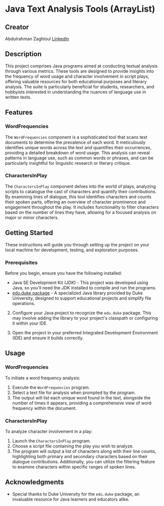 # Java Text Analysis Tools (ArrayList)

## Creator

Abdulrahman Zaghloul [LinkedIn](kedin.com/in/abdulrahman-zaghloul-876735295/)

## Description

This project comprises Java programs aimed at conducting textual analysis through various metrics. These tools are designed to provide insights into the frequency of word usage and character involvement in script plays, offering valuable resources for both educational purposes and literary analysis. The suite is particularly beneficial for students, researchers, and hobbyists interested in understanding the nuances of language use in written texts.

## Features

### WordFrequencies

The `WordFrequencies` component is a sophisticated tool that scans text documents to determine the prevalence of each word. It meticulously identifies unique words across the text and quantifies their occurrences, providing a detailed breakdown of word usage. This analysis can reveal patterns in language use, such as common words or phrases, and can be particularly insightful for linguistic research or literary critique.

### CharactersInPlay

The `CharactersInPlay` component delves into the world of plays, analyzing scripts to catalogue the cast of characters and quantify their contributions. By examining lines of dialogue, this tool identifies characters and counts their spoken parts, offering an overview of character prominence and engagement throughout the play. It includes functionality to filter characters based on the number of lines they have, allowing for a focused analysis on major or minor characters.

## Getting Started

These instructions will guide you through setting up the project on your local machine for development, testing, and exploration purposes.

### Prerequisites

Before you begin, ensure you have the following installed:

- Java SE Development Kit (JDK) - This project was developed using Java, so you'll need the JDK installed to compile and run the programs.
- [edu.duke package](http://www.dukelearntoprogram.com/course2/doc/javadoc/index.html) - A specialized Java library provided by Duke University, designed to support educational projects and simplify file operations.

2. Configure your Java project to recognize the `edu.duke` package. This may involve adding the library to your project's classpath or configuring it within your IDE.

3. Open the project in your preferred Integrated Development Environment (IDE) and ensure it builds correctly.

## Usage

### WordFrequencies

To initiate a word frequency analysis:

1. Execute the `WordFrequencies` program.
2. Select a text file for analysis when prompted by the program.
3. The output will list each unique word found in the text, alongside the number of times it appears, providing a comprehensive view of word frequency within the document.

### CharactersInPlay

To analyze character involvement in a play:

1. Launch the `CharactersInPlay` program.
2. Choose a script file containing the play you wish to analyze.
3. The program will output a list of characters along with their line counts, highlighting both primary and secondary characters based on their dialogue contributions. Additionally, you can utilize the filtering feature to examine characters within specific ranges of spoken lines.

## Acknowledgments

- Special thanks to Duke University for the `edu.duke` package, an invaluable resource for Java learners and educators alike.

